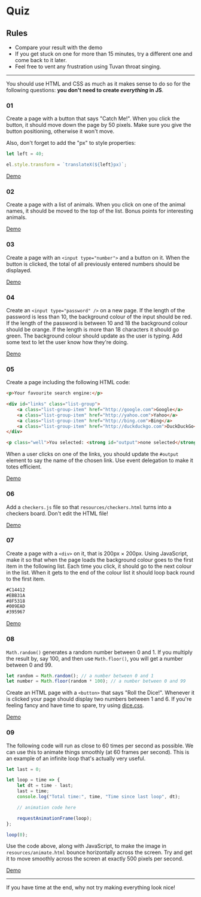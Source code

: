 # Quiz

## Rules

- Compare your result with the demo
- If you get stuck on one for more than 15 minutes, try a different one and come back to it later.
- Feel free to vent any frustration using Tuvan throat singing.

---

You should use HTML and CSS as much as it makes sense to do so for the following questions: **you don't need to create *everything* in JS**.

### 01

Create a page with a button that says "Catch Me!". When you click the button, it should move down the page by 50 pixels. Make sure you give the button positioning, otherwise it won't move.

Also, don't forget to add the "px" to style properties:

```javascript
let left = 40;

el.style.transform = `translateX(${left}px)`;
```

[Demo](https://htmlpreview.github.io/?https://github.com/develop-me/book-marks/blob/develop/week-04--dom/quiz/answers/01-catch-me/index.html)


### 02

Create a page with a list of animals. When you click on one of the animal names, it should be moved to the top of the list. Bonus points for interesting animals.

[Demo](https://htmlpreview.github.io/?https://github.com/develop-me/book-marks/blob/develop/week-04--dom/quiz/answers/02-animals/index.html)

### 03

Create a page with an `<input type="number">` and a button on it. When the button is clicked, the total of all previously entered numbers should be displayed.

[Demo](https://htmlpreview.github.io/?https://github.com/develop-me/book-marks/blob/develop/week-04--dom/quiz/answers/03-adder/index.html)


### 04

Create an `<input type="password" />` on a new page. If the length of the password is less than 10, the background colour of the input should be red. If the length of the password is between 10 and 18 the background colour should be orange. If the length is more than 18 characters it should go green. The background colour should update as the user is typing. Add some text to let the user know how they're doing.

[Demo](https://htmlpreview.github.io/?https://github.com/develop-me/book-marks/blob/develop/week-04--dom/quiz/answers/04-password/index.html)

### 05

Create a page including the following HTML code:

```html
<p>Your favourite search engine:</p>

<div id="links" class="list-group">
    <a class="list-group-item" href="http://google.com">Google</a>
    <a class="list-group-item" href="http://yahoo.com">Yahoo</a>
    <a class="list-group-item" href="http://bing.com">Bing</a>
    <a class="list-group-item" href="http://duckduckgo.com">DuckDuckGo</a>
</div>

<p class="well">You selected: <strong id="output">none selected</strong></p>
```

When a user clicks on one of the links, you should update the `#output` element to say the name of the chosen link. Use event delegation to make it totes efficient.

[Demo](https://htmlpreview.github.io/?https://github.com/develop-me/book-marks/blob/develop/week-04--dom/quiz/answers/05-links/index.html)


### 06

Add a `checkers.js` file so that `resources/checkers.html` turns into a checkers board. Don't edit the HTML file!

[Demo](https://htmlpreview.github.io/?https://github.com/develop-me/book-marks/blob/develop/week-04--dom/quiz/answers/06-checkers/index.html)


### 07

Create a page with a `<div>` on it, that is 200px &times; 200px. Using JavaScript, make it so that when the page loads the background colour goes to the first item in the following list. Each time you click, it should go to the next colour in the list. When it gets to the end of the colour list it should loop back round to the first item.

```html
#C14412
#EBB31A
#8F5318
#009EAD
#395967
```

[Demo](https://htmlpreview.github.io/?https://github.com/develop-me/book-marks/blob/develop/week-04--dom/quiz/answers/07-colours/index.html)


### 08

`Math.random()` generates a random number between 0 and 1. If you multiply the result by, say 100, and then use `Math.floor()`, you will get a number between 0 and 99.

```javascript
let random = Math.random(); // a number between 0 and 1
let number = Math.floor(random * 100); // a number between 0 and 99
```

Create an HTML page with a `<button>` that says "Roll the Dice!". Whenever it is clicked your page should display two numbers between 1 and 6. If you're feeling fancy and have time to spare, try using [dice.css](https://diafygi.github.io/dice-css/).

[Demo](https://htmlpreview.github.io/?https://github.com/develop-me/book-marks/blob/develop/week-04--dom/quiz/answers/08-dice/index.html)


### 09

The following code will run as close to 60 times per second as possible. We can use this to animate things smoothly (at 60 frames per second). This is an example of an infinite loop that's actually very useful.

```javascript
let last = 0;

let loop = time => {
    let dt = time - last;
    last = time;
    console.log("Total time:", time, "Time since last loop", dt);

    // animation code here

    requestAnimationFrame(loop);
};

loop(0);
```

Use the code above, along with JavaScript, to make the image in `resources/animate.html` bounce horizontally across the screen. Try and get it to move smoothly across the screen at exactly 500 pixels per second.

[Demo](https://htmlpreview.github.io/?https://github.com/develop-me/book-marks/blob/develop/week-04--dom/quiz/answers/09-bouncy-cat/index.html)

---

If you have time at the end, why not try making everything look nice!
